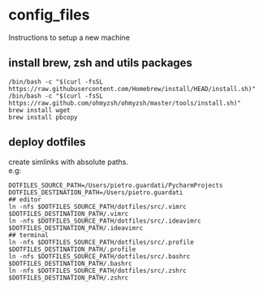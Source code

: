 # config_files
Instructions to setup a new machine

## install brew, zsh and utils packages
```
/bin/bash -c "$(curl -fsSL https://raw.githubusercontent.com/Homebrew/install/HEAD/install.sh)"
/bin/bash -c "$(curl -fsSL https://raw.github.com/ohmyzsh/ohmyzsh/master/tools/install.sh)"
brew install wget 
brew install pbcopy
```

## deploy dotfiles
create simlinks with absolute paths.  
e.g:
```
DOTFILES_SOURCE_PATH=/Users/pietro.guardati/PycharmProjects
DOTFILES_DESTINATION_PATH=/Users/pietro.guardati
## editor
ln -nfs $DOTFILES_SOURCE_PATH/dotfiles/src/.vimrc $DOTFILES_DESTINATION_PATH/.vimrc
ln -nfs $DOTFILES_SOURCE_PATH/dotfiles/src/.ideavimrc  $DOTFILES_DESTINATION_PATH/.ideavimrc
## terminal
ln -nfs $DOTFILES_SOURCE_PATH/dotfiles/src/.profile $DOTFILES_DESTINATION_PATH/.profile
ln -nfs $DOTFILES_SOURCE_PATH/dotfiles/src/.bashrc $DOTFILES_DESTINATION_PATH/.bashrc
ln -nfs $DOTFILES_SOURCE_PATH/dotfiles/src/.zshrc $DOTFILES_DESTINATION_PATH/.zshrc
```
